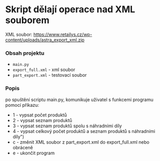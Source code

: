 # Skript dělají operace nad XML souborem

XML soubor: https://www.retailys.cz/wp-content/uploads/astra_export_xml.zip
### Obsah projektu
- `main.py`
- `export_full.xml` - xml soubor
- `part_export.xml` - testovací soubor

### Popis
po spuštění scriptu main.py, komunikuje uživatel s funkcemi programu pomocí příkazu:

- 1 - vypsat počet produktů
- 2 - vypsat seznam produktů
- 3 - vypsat seznam produktů spolu s náhradními díly
- 4 - vypsat celkový počet produktů a  seznam produktů s náhradními díly")
- c - změnit XML soubor z part_export.xml do export_full.xml nebo obráceně
- e - ukončit program



